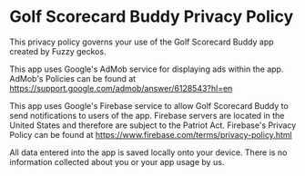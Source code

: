 # Golf Scorecard Buddy Privacy Policy

This privacy policy governs your use of the Golf Scorecard Buddy app created by Fuzzy geckos.

This app uses Google's AdMob service for displaying ads within the app. 
AdMob's Policies can be found at https://support.google.com/admob/answer/6128543?hl=en

This app uses Google's Firebase service to allow Golf Scorecard Buddy to send notifications to users of the app.
Firebase servers are located in the United States and therefore are subject to the Patriot Act.
Firebase's Privacy Policy can be found at https://www.firebase.com/terms/privacy-policy.html

All data entered into the app is saved locally onto your device. There is no information collected about you or 
your app usage by us.
